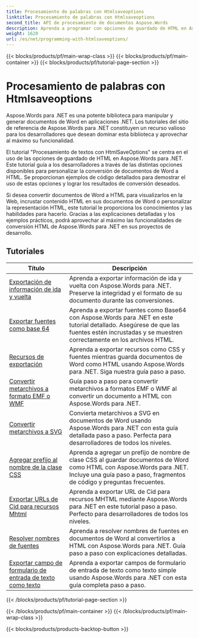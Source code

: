 ```yaml
---
title: Procesamiento de palabras con Htmlsaveoptions
linktitle: Procesamiento de palabras con Htmlsaveoptions
second_title: API de procesamiento de documentos Aspose.Words
description: Aprenda a programar con opciones de guardado de HTML en Aspose.Words para .NET. Convierta fácilmente documentos de Word a HTML conservando el formato y el contenido.
weight: 1620
url: /es/net/programming-with-htmlsaveoptions/
---
```


{{< blocks/products/pf/main-wrap-class >}}
{{< blocks/products/pf/main-container >}}
{{< blocks/products/pf/tutorial-page-section >}}

# Procesamiento de palabras con Htmlsaveoptions

Aspose.Words para .NET es una potente biblioteca para manipular y generar documentos de Word en aplicaciones .NET. Los tutoriales del sitio de referencia de Aspose.Words para .NET constituyen un recurso valioso para los desarrolladores que desean dominar esta biblioteca y aprovechar al máximo su funcionalidad.

El tutorial "Procesamiento de textos con HtmlSaveOptions" se centra en el uso de las opciones de guardado de HTML en Aspose.Words para .NET. Este tutorial guía a los desarrolladores a través de las distintas opciones disponibles para personalizar la conversión de documentos de Word a HTML. Se proporcionan ejemplos de código detallados para demostrar el uso de estas opciones y lograr los resultados de conversión deseados.

Si desea convertir documentos de Word a HTML para visualizarlos en la Web, incrustar contenido HTML en sus documentos de Word o personalizar la representación HTML, este tutorial le proporciona los conocimientos y las habilidades para hacerlo. Gracias a las explicaciones detalladas y los ejemplos prácticos, podrá aprovechar al máximo las funcionalidades de conversión HTML de Aspose.Words para .NET en sus proyectos de desarrollo.

 ## Tutoriales
| Título | Descripción |
| --- | --- |
| [Exportación de información de ida y vuelta](./export-roundtrip-information/) | Aprenda a exportar información de ida y vuelta con Aspose.Words para .NET. Preserve la integridad y el formato de su documento durante las conversiones. |
| [Exportar fuentes como base 64](./export-fonts-as-base-64/) | Aprenda a exportar fuentes como Base64 con Aspose.Words para .NET en este tutorial detallado. Asegúrese de que las fuentes estén incrustadas y se muestren correctamente en los archivos HTML. |
| [Recursos de exportación](./export-resources/) | Aprenda a exportar recursos como CSS y fuentes mientras guarda documentos de Word como HTML usando Aspose.Words para .NET. Siga nuestra guía paso a paso. |
| [Convertir metarchivos a formato EMF o WMF](./convert-metafiles-to-emf-or-wmf/) | Guía paso a paso para convertir metarchivos a formatos EMF o WMF al convertir un documento a HTML con Aspose.Words para .NET. |
| [Convertir metarchivos a SVG](./convert-metafiles-to-svg/) | Convierta metarchivos a SVG en documentos de Word usando Aspose.Words para .NET con esta guía detallada paso a paso. Perfecta para desarrolladores de todos los niveles. |
| [Agregar prefijo al nombre de la clase CSS](./add-css-class-name-prefix/) | Aprenda a agregar un prefijo de nombre de clase CSS al guardar documentos de Word como HTML con Aspose.Words para .NET. Incluye una guía paso a paso, fragmentos de código y preguntas frecuentes. |
| [Exportar URLs de Cid para recursos Mhtml](./export-cid-urls-for-mhtml-resources/) | Aprenda a exportar URL de Cid para recursos MHTML mediante Aspose.Words para .NET en este tutorial paso a paso. Perfecto para desarrolladores de todos los niveles. |
| [Resolver nombres de fuentes](./resolve-font-names/) | Aprenda a resolver nombres de fuentes en documentos de Word al convertirlos a HTML con Aspose.Words para .NET. Guía paso a paso con explicaciones detalladas. |
| [Exportar campo de formulario de entrada de texto como texto](./export-text-input-form-field-as-text/) | Aprenda a exportar campos de formulario de entrada de texto como texto simple usando Aspose.Words para .NET con esta guía completa paso a paso. |
{{< /blocks/products/pf/tutorial-page-section >}}

{{< /blocks/products/pf/main-container >}}
{{< /blocks/products/pf/main-wrap-class >}}

{{< blocks/products/products-backtop-button >}}
